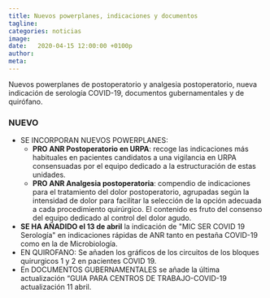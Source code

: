 ```yaml
---
title: Nuevos powerplanes, indicaciones y documentos
tagline: 
categories: noticias
image: 
date:   2020-04-15 12:00:00 +0100p
author: 
meta: 
---
```

Nuevos powerplanes de postoperatorio y analgesia postoperatorio, nueva indicación de serología COVID-19, documentos gubernamentales y de quirófano.
<!--more-->
### NUEVO
* SE INCORPORAN NUEVOS POWERPLANES: 
  * **PRO ANR Postoperatorio en URPA**: recoge las indicaciones más habituales en pacientes candidatos a una vigilancia en URPA consensuadas por el equipo dedicado a la estructuración de estas unidades. 
  * **PRO ANR Analgesia postoperatoria**: compendio de indicaciones para el tratamiento del dolor postoperatorio, agrupadas según la intensidad de dolor para facilitar la selección de la opción adecuada a cada procedimiento quirúrgico. El contenido es fruto del consenso del equipo dedicado al control del dolor agudo. 
* **SE HA AÑADIDO el 13 de abril** la indicación de "MIC SER COVID 19 Serología" en indicaciones rápidas de ANR tanto en pestaña COVID-19 como en la de Microbiología.
* EN QUIROFANO: Se añaden los gráficos de los circuitos de los bloques quirurgicos 1 y 2 en pacientes COVID 19.
* En DOCUMENTOS GUBERNAMENTALES se añade la última actualización “GUIA PARA CENTROS DE TRABAJO-COVID-19 actualización 11 abril. 